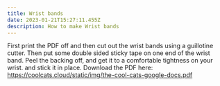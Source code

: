 ```yaml
---
title: Wrist bands
date: 2023-01-21T15:27:11.455Z
description: How to make Wrist bands
---
```

F﻿irst print the PDF off and then cut out the wrist bands using a guillotine cutter. Then put some double sided sticky tape on one end of the wrist band. Peel the backing off, and get it to a comfortable tightness on your wrist. and stick it in place. Download the PDF here: https://coolcats.cloud/static/img/the-cool-cats-google-docs.pdf

![]()